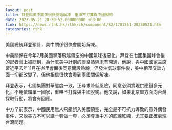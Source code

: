 ```yaml
---
layout: post
title: 拜登料美中關係很快開始解凍　重申不打算與中國脫鉤
date: 2023-05-21 20:39:52.000000000 +08:00
link: https://news.rthk.hk/rthk/ch/component/k2/1701551-20230521.htm
categories: rthk
---
```


美國總統拜登預計，美中關係很快會開始解凍。

中美關係在今年2月美國擊落飛越領空的中國氣球後惡化。拜登在七國集團峰會後的記者會上被問到，為什麼美中計劃的聯絡熱線未有開通，他說，與中國國家主席習近平去年11月在峇里會面後同意開設熱線，但發生氣球事件後，美中相互交談方面一切都改變了，但他相信很快會看到兩國關係解凍。

拜登表示，七國集團對華態度一致，正尋求降低風險，同意必須實現供應鏈多元化，不用依賴單一國家，重申不打算與中國脫鉤。他又說，如果北京單方面向台灣採取行動，將會有回應。

中方早前表示，中國民用無人飛艇誤入美國領空，完全是不可抗力導致的意外偶發事件，又說美方不可以講一套做一套，必須尊重中方的底線紅線，尤其要正確處理台灣問題。
